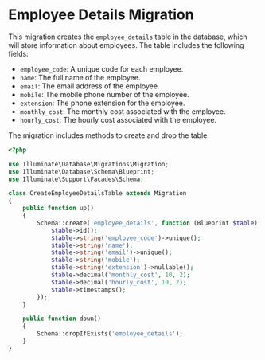 # Employee Details Migration

This migration creates the `employee_details` table in the database, which will store information about employees. The table includes the following fields:

- `employee_code`: A unique code for each employee.
- `name`: The full name of the employee.
- `email`: The email address of the employee.
- `mobile`: The mobile phone number of the employee.
- `extension`: The phone extension for the employee.
- `monthly_cost`: The monthly cost associated with the employee.
- `hourly_cost`: The hourly cost associated with the employee.

The migration includes methods to create and drop the table.

```php
<?php

use Illuminate\Database\Migrations\Migration;
use Illuminate\Database\Schema\Blueprint;
use Illuminate\Support\Facades\Schema;

class CreateEmployeeDetailsTable extends Migration
{
    public function up()
    {
        Schema::create('employee_details', function (Blueprint $table) {
            $table->id();
            $table->string('employee_code')->unique();
            $table->string('name');
            $table->string('email')->unique();
            $table->string('mobile');
            $table->string('extension')->nullable();
            $table->decimal('monthly_cost', 10, 2);
            $table->decimal('hourly_cost', 10, 2);
            $table->timestamps();
        });
    }

    public function down()
    {
        Schema::dropIfExists('employee_details');
    }
}
```